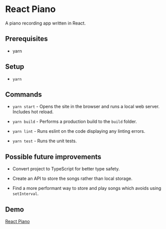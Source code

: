 # React Piano

A piano recording app written in React.

## Prerequisites

* yarn

## Setup

* `yarn`

## Commands

* `yarn start` - Opens the site in the browser and runs a local web server. Includes hot reload.

* `yarn build` - Performs a production build to the `build` folder.

* `yarn lint` - Runs eslint on the code displaying any linting errors.

* `yarn test` - Runs the unit tests.

## Possible future improvements

* Convert project to TypeScript for better type safety.

* Create an API to store the songs rather than local storage.

* Find a more performant way to store and play songs which avoids using `setInterval`.

## Demo

[React Piano](http://react-piano.s3-website.eu-west-2.amazonaws.com/)
